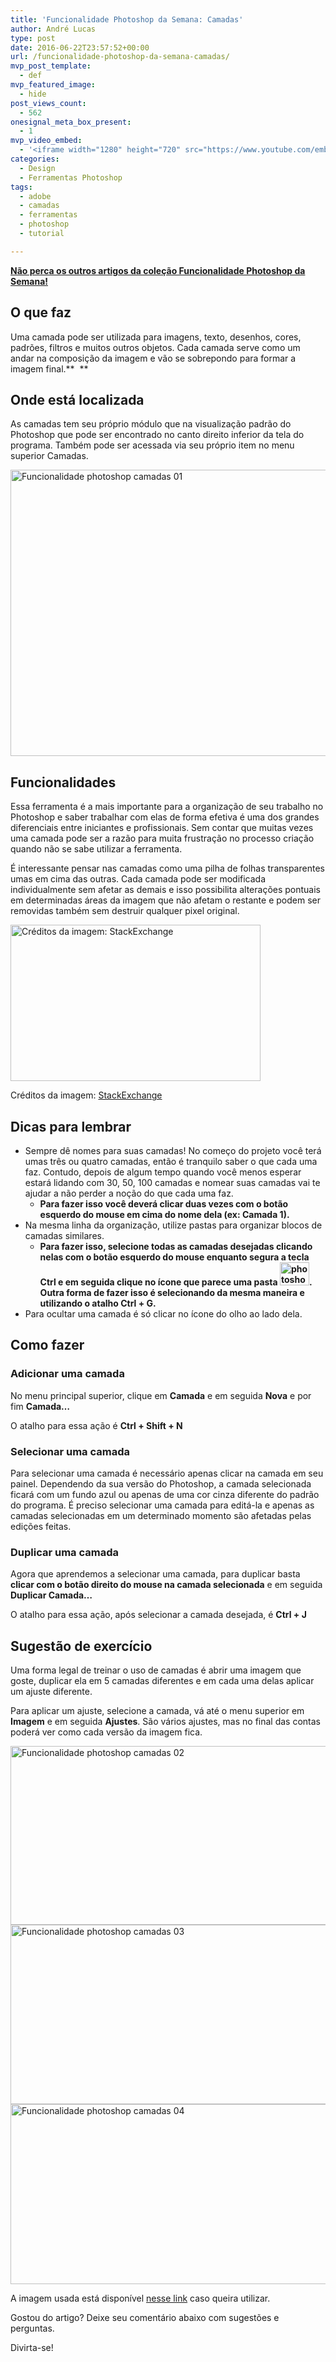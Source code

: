 ```yaml
---
title: 'Funcionalidade Photoshop da Semana: Camadas'
author: André Lucas
type: post
date: 2016-06-22T23:57:52+00:00
url: /funcionalidade-photoshop-da-semana-camadas/
mvp_post_template:
  - def
mvp_featured_image:
  - hide
post_views_count:
  - 562
onesignal_meta_box_present:
  - 1
mvp_video_embed:
  - '<iframe width="1280" height="720" src="https://www.youtube.com/embed/pwm9C5vwR8I" frameborder="0" allowfullscreen></iframe>'
categories:
  - Design
  - Ferramentas Photoshop
tags:
  - adobe
  - camadas
  - ferramentas
  - photoshop
  - tutorial

---
```

<a href="https://www.igluonline.com/category/design/ferramentas-photoshop/" target="_blank"><strong>Não perca os outros artigos da coleção Funcionalidade Photoshop da Semana!</strong></a>

## O que faz

Uma camada pode ser utilizada para imagens, texto, desenhos, cores, padrões, filtros e muitos outros objetos. Cada camada serve como um andar na composição da imagem e vão se sobrepondo para formar a imagem final.**  **

## Onde está localizada

As camadas tem seu próprio módulo que na visualização padrão do Photoshop que pode ser encontrado no canto direito inferior da tela do programa. Também pode ser acessada via seu próprio item no menu superior Camadas.

<img class=" wp-image-35 aligncenter" src="http://blog.igluonline.com/images/uploads/2016/06/Funcionalidade-photoshop-camadas-01.jpg" alt="Funcionalidade photoshop camadas 01" width="515" height="458" srcset="/images/uploads/2016/06/Funcionalidade-photoshop-camadas-01.jpg 696w, /images/uploads/2016/06/Funcionalidade-photoshop-camadas-01-300x267.jpg 300w" sizes="(max-width: 515px) 100vw, 515px" />

## Funcionalidades

Essa ferramenta é a mais importante para a organização de seu trabalho no Photoshop e saber trabalhar com elas de forma efetiva é uma dos grandes diferenciais entre iniciantes e profissionais. Sem contar que muitas vezes uma camada pode ser a razão para muita frustração no processo criação quando não se sabe utilizar a ferramenta.

É interessante pensar nas camadas como uma pilha de folhas transparentes umas em cima das outras. Cada camada pode ser modificada individualmente sem afetar as demais e isso possibilita alterações pontuais em determinadas áreas da imagem que não afetam o restante e podem ser removidas também sem destruir qualquer pixel original.

<div id="attachment_38" style="width: 410px" class="wp-caption aligncenter">
  <img class="size-full wp-image-38" src="http://blog.igluonline.com/images/uploads/2016/06/photoshop-layers.png" alt="Créditos da imagem: StackExchange" width="400" height="250" srcset="/images/uploads/2016/06/photoshop-layers.png 400w, /images/uploads/2016/06/photoshop-layers-300x188.png 300w" sizes="(max-width: 400px) 100vw, 400px" />
  
  <p class="wp-caption-text">
    Créditos da imagem: <a href="http://graphicdesign.stackexchange.com/questions/27507/how-can-i-create-and-batch-this-3d-planes-effect" target="_blank">StackExchange</a>
  </p>
</div>

## Dicas para lembrar

  * Sempre dê nomes para suas camadas! No começo do projeto você terá umas três ou quatro camadas, então é tranquilo saber o que cada uma faz. Contudo, depois de algum tempo quando você menos esperar estará lidando com 30, 50, 100 camadas e nomear suas camadas vai te ajudar a não perder a noção do que cada uma faz. 
      * **Para fazer isso você deverá clicar duas vezes com o botão esquerdo do mouse em cima do nome dela (ex: Camada 1).**
  * Na mesma linha da organização, utilize pastas para organizar blocos de camadas similares. 
      * **Para fazer isso, selecione todas as camadas desejadas clicando nelas com o botão esquerdo do mouse enquanto segura a tecla Ctrl e em seguida clique no ícone que parece uma pasta <img class="alignnone wp-image-36" src="http://blog.igluonline.com/images/uploads/2016/06/photoshop_pasta.jpg" alt="photoshop_pasta" width="47" height="37" />. Outra forma de fazer isso é selecionando da mesma maneira e utilizando o atalho Ctrl + G.**
  * Para ocultar uma camada é só clicar no ícone do olho ao lado dela.

## Como fazer

### Adicionar uma camada

No menu principal superior, clique em **Camada** e em seguida **Nova** e por fim **Camada&#8230;**

O atalho para essa ação é **Ctrl + Shift + N**

### Selecionar uma camada

Para selecionar uma camada é necessário apenas clicar na camada em seu painel. Dependendo da sua versão do Photoshop, a camada selecionada ficará com um fundo azul ou apenas de uma cor cinza diferente do padrão do programa. É preciso selecionar uma camada para editá-la e apenas as camadas selecionadas em um determinado momento são afetadas pelas edições feitas.

### Duplicar uma camada

Agora que aprendemos a selecionar uma camada, para duplicar basta **clicar com o botão direito do mouse na camada selecionada** e em seguida **Duplicar Camada&#8230;**

O atalho para essa ação, após selecionar a camada desejada, é **Ctrl + J**

## Sugestão de exercício

Uma forma legal de treinar o uso de camadas é abrir uma imagem que goste, duplicar ela em 5 camadas diferentes e em cada uma delas aplicar um ajuste diferente.

Para aplicar um ajuste, selecione a camada, vá até o menu superior em **Imagem** e em seguida **Ajustes**. São vários ajustes, mas no final das contas poderá ver como cada versão da imagem fica.

 <img class="wp-image-39 aligncenter" src="http://blog.igluonline.com/images/uploads/2016/06/Funcionalidade-photoshop-camadas-02.jpg" alt="Funcionalidade photoshop camadas 02" width="558" height="286" srcset="/images/uploads/2016/06/Funcionalidade-photoshop-camadas-02.jpg 1134w, /images/uploads/2016/06/Funcionalidade-photoshop-camadas-02-300x154.jpg 300w, /images/uploads/2016/06/Funcionalidade-photoshop-camadas-02-768x393.jpg 768w, /images/uploads/2016/06/Funcionalidade-photoshop-camadas-02-1024x525.jpg 1024w" sizes="(max-width: 558px) 100vw, 558px" /> <img class="wp-image-40 aligncenter" src="http://blog.igluonline.com/images/uploads/2016/06/Funcionalidade-photoshop-camadas-03.jpg" alt="Funcionalidade photoshop camadas 03" width="559" height="287" srcset="/images/uploads/2016/06/Funcionalidade-photoshop-camadas-03.jpg 1132w, /images/uploads/2016/06/Funcionalidade-photoshop-camadas-03-300x154.jpg 300w, /images/uploads/2016/06/Funcionalidade-photoshop-camadas-03-768x395.jpg 768w, /images/uploads/2016/06/Funcionalidade-photoshop-camadas-03-1024x526.jpg 1024w" sizes="(max-width: 559px) 100vw, 559px" /><img class="wp-image-41 aligncenter" src="http://blog.igluonline.com/images/uploads/2016/06/Funcionalidade-photoshop-camadas-04.jpg" alt="Funcionalidade photoshop camadas 04" width="559" height="288" srcset="/images/uploads/2016/06/Funcionalidade-photoshop-camadas-04.jpg 1129w, /images/uploads/2016/06/Funcionalidade-photoshop-camadas-04-300x155.jpg 300w, /images/uploads/2016/06/Funcionalidade-photoshop-camadas-04-768x396.jpg 768w, /images/uploads/2016/06/Funcionalidade-photoshop-camadas-04-1024x528.jpg 1024w" sizes="(max-width: 559px) 100vw, 559px" />

A imagem usada está disponível [nesse link][1] caso queira utilizar.

Gostou do artigo? Deixe seu comentário abaixo com sugestões e perguntas.

Divirta-se!

 [1]: https://www.pexels.com/photo/fruit-strawberry-sweet-food-112826/
